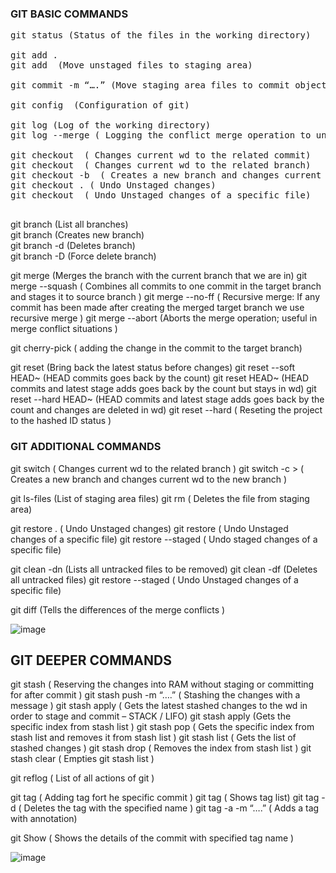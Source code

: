 ### GIT BASIC COMMANDS
<pre>
git status (Status of the files in the working directory)

git add . 
git add <filename> (Move unstaged files to staging area)
 
git commit -m “….” (Move staging area files to commit objects folder)

git config <commands> (Configuration of git)

git log (Log of the working directory)
git log --merge ( Logging the conflict merge operation to understand which commits have conflict in the branches )

git checkout <commit ID> ( Changes current wd to the related commit)
git checkout <branchName> ( Changes current wd to the related branch)
git checkout -b <branchName> ( Creates a new branch and changes current wd to the new branch )
git checkout . ( Undo Unstaged changes)
git checkout <fileName> ( Undo Unstaged changes of a specific file)
 </pre>

git branch (List all branches)<br>
git branch <branchName> (Creates new branch)<br>
git branch -d <branchName> (Deletes branch)<br>
git branch -D <branchName> (Force delete branch)<br>

git merge <branchName> (Merges the branch with the current branch that we are in)
git merge --squash <branchName> ( Combines all commits to one commit in the target branch and stages it to source branch )
git merge --no-ff <branchName> ( Recursive merge: If any commit has been made after creating the merged target branch we use recursive merge ) 
git merge --abort (Aborts the merge operation; useful in merge conflict situations )

git cherry-pick <commit ID> ( adding the change in the commit to the target branch)

git reset <fileName> (Bring back the latest status before changes)
git reset --soft HEAD~<go back step count> (HEAD commits goes back by the count)
git reset  HEAD~<go back step count> (HEAD commits and latest stage adds goes back by the count but stays in wd)
git reset --hard  HEAD~<go back step count> (HEAD commits and latest stage adds goes back by the count and changes are deleted in wd)
git reset --hard <hashed ID from reflog> ( Reseting the project to the hashed ID status )

### GIT ADDITIONAL COMMANDS
git switch <branchName> ( Changes current wd to the related branch )
git switch -c <branchName> > ( Creates a new branch and changes current wd to the new branch )
 
git ls-files (List of staging area files)
git rm <fileName> ( Deletes the file from staging area)

git restore . ( Undo Unstaged changes)
git restore <fileName> ( Undo Unstaged changes of a specific file)
git restore --staged <fileName> ( Undo staged changes of a specific file)


git clean -dn (Lists all untracked files to be removed)
git clean -df (Deletes all untracked files)
git restore --staged <fileName> ( Undo Unstaged changes of a specific file)

git diff (Tells the differences of the merge conflicts )
 
 
![image](https://user-images.githubusercontent.com/50409645/172053705-1b9efc32-021a-45ad-a675-5a3edb2b2ab0.png)

## GIT DEEPER COMMANDS

git stash ( Reserving the changes into RAM without staging or committing for after commit )
git stash push -m “….” ( Stashing the changes with a message )
git stash apply ( Gets the latest stashed changes to the wd in order to stage and commit – STACK / LIFO)
git stash apply <index> (Gets the specific index from stash list )
git stash pop <index> ( Gets the specific index from stash list and removes it from stash list )
git stash list ( Gets the list of stashed changes )
git stash drop <index> ( Removes the index from stash list )
git stash clear ( Empties git stash list )

git reflog ( List of all actions of git )

git tag <tagName> <commit ID> ( Adding tag fort he specific commit )
git tag ( Shows tag list)
git tag -d <tagName> ( Deletes the tag with the specified name )
git tag -a <tagName> -m “….” ( Adds a tag with annotation)
 
git Show <tagName> ( Shows the details of the commit with specified tag name )

![image](https://user-images.githubusercontent.com/50409645/172053832-02772cbb-f541-4d8d-acce-2495ace4395c.png)

